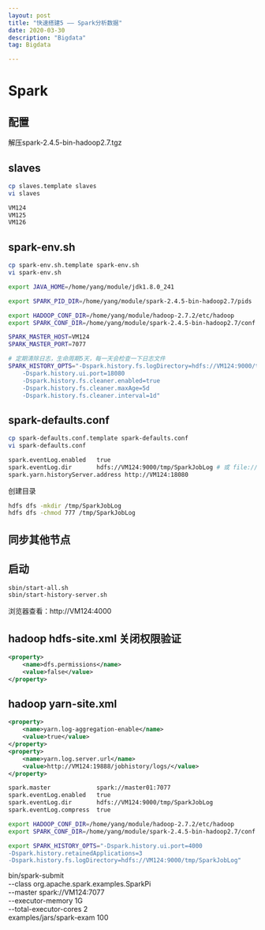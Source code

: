 ```yaml
---
layout: post
title: "快速搭建5 —— Spark分析数据"
date: 2020-03-30
description: "Bigdata"
tag: Bigdata

---
```



# Spark

## 配置

解压spark-2.4.5-bin-hadoop2.7.tgz

## slaves

```sh
cp slaves.template slaves
vi slaves

VM124
VM125
VM126
```

## spark-env.sh

```sh
cp spark-env.sh.template spark-env.sh
vi spark-env.sh

export JAVA_HOME=/home/yang/module/jdk1.8.0_241

export SPARK_PID_DIR=/home/yang/module/spark-2.4.5-bin-hadoop2.7/pids

export HADOOP_CONF_DIR=/home/yang/module/hadoop-2.7.2/etc/hadoop
export SPARK_CONF_DIR=/home/yang/module/spark-2.4.5-bin-hadoop2.7/conf

SPARK_MASTER_HOST=VM124
SPARK_MASTER_PORT=7077

# 定期清除日志，生命周期5天，每一天会检查一下日志文件
SPARK_HISTORY_OPTS="-Dspark.history.fs.logDirectory=hdfs://VM124:9000/tmp/SparkJobLog 
    -Dspark.history.ui.port=18080
    -Dspark.history.fs.cleaner.enabled=true
    -Dspark.history.fs.cleaner.maxAge=5d
    -Dspark.history.fs.cleaner.interval=1d"


```

## spark-defaults.conf

```sh
cp spark-defaults.conf.template spark-defaults.conf
vi spark-defaults.conf

spark.eventLog.enabled   true
spark.eventLog.dir       hdfs://VM124:9000/tmp/SparkJobLog # 或 file:///home/yang/sparklog
spark.yarn.historyServer.address http://VM124:18080
```

创建目录
```sh
hdfs dfs -mkdir /tmp/SparkJobLog
hdfs dfs -chmod 777 /tmp/SparkJobLog
```

## 同步其他节点


## 启动

```sh
sbin/start-all.sh
sbin/start-history-server.sh
```

浏览器查看：http://VM124:4000




## hadoop hdfs-site.xml 关闭权限验证

```xml
<property>
    <name>dfs.permissions</name>
    <value>false</value>
</property>
```

## hadoop yarn-site.xml

```xml
<property>
    <name>yarn.log-aggregation-enable</name>
    <value>true</value>
</property>
<property>
    <name>yarn.log.server.url</name>
    <value>http://VM124:19888/jobhistory/logs/</value>
</property>
```




```sh
spark.master             spark://master01:7077
spark.eventLog.enabled   true
spark.eventLog.dir       hdfs://VM124:9000/tmp/SparkJobLog
spark.eventLog.compress  true
```

```sh
export HADOOP_CONF_DIR=/home/yang/module/hadoop-2.7.2/etc/hadoop
export SPARK_CONF_DIR=/home/yang/module/spark-2.4.5-bin-hadoop2.7/conf

export SPARK_HISTORY_OPTS="-Dspark.history.ui.port=4000
-Dspark.history.retainedApplications=3
-Dspark.history.fs.logDirectory=hdfs://VM124:9000/tmp/SparkJobLog"
```

bin/spark-submit \
--class org.apache.spark.examples.SparkPi \
--master spark://VM124:7077 \
--executor-memory 1G \
--total-executor-cores 2 \
examples/jars/spark-exam 100

